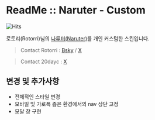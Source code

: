 # ReadMe :: Naruter - Custom
![Hits](https://hits.seeyoufarm.com/api/count/incr/badge.svg?url=https%3A%2F%2Fnaruter.naru.pub&count_bg=%23639BFF&title_bg=%23555555&icon=&icon_color=%23E7E7E7&title=Naruter&edge_flat=false)

로토리(Rotorri)님의 [나루터(Naruter)](https://github.com/rotorri/naruter)를 개인 커스텀한 스킨입니다.

> Contact Rotorri : [Bsky](https://bsky.app/profile/rotorri.com) / [X](https://x.com/rotorri)

> Contact 20dayc : [X](https://x.com/20dayc)

## 변경 및 추가사항
- 전체적인 스타일 변경
- 모바일 및 가로폭 좁은 환경에서의 nav 상단 고정
- 모달 창 구현